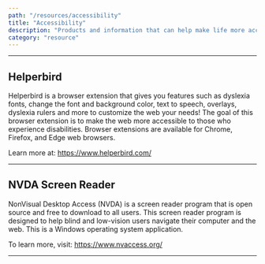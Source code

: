 ```yaml
---
path: "/resources/accessibility"
title: "Accessibility"
description: "Products and information that can help make life more accessible. Whether that's online or in person, these resources help provide ways to make the world around those with developmental disabilities more accessible."
category: "resource"
---
```


---

## Helperbird

Helperbird is a browser extension that gives you features such as dyslexia fonts, change the font and background color, text to speech, overlays, dyslexia rulers and more to customize the web your needs! The goal of this browser extension is to make the web more accessible to those who experience disabilities. Browser extensions are available for Chrome, Firefox, and Edge web browsers.

Learn more at: https://www.helperbird.com/

---

## NVDA Screen Reader

NonVisual Desktop Access (NVDA) is a screen reader program that is open source and free to download to all users. This screen reader program is designed to help blind and low-vision users navigate their computer and the web. This is a Windows operating system application.

To learn more, visit: https://www.nvaccess.org/

---
